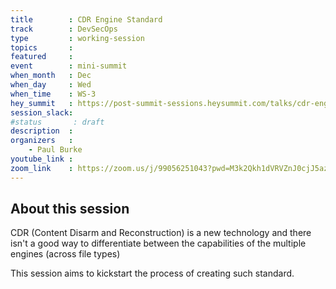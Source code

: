 ```yaml
---
title        : CDR Engine Standard
track        : DevSecOps
type         : working-session
topics       :
featured     :
event        : mini-summit
when_month   : Dec
when_day     : Wed
when_time    : WS-3
hey_summit   : https://post-summit-sessions.heysummit.com/talks/cdr-engine-standard/
session_slack:
#status       : draft
description  :
organizers   :
    - Paul Burke
youtube_link :
zoom_link    : https://zoom.us/j/99056251043?pwd=M3k2Qkh1dVRVZnJ0cjJ5azBHWjZwZz09
---
```


## About this session

CDR (Content Disarm and Reconstruction) is a new technology and
there isn't a good way to differentiate between the capabilities
of the multiple engines (across file types)

This session aims to kickstart the process of creating such standard.

